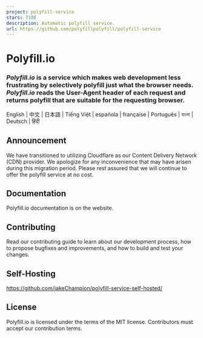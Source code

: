 ```yaml
---
project: polyfill-service
stars: 7188
description: Automatic polyfill service.
url: https://github.com/polyfillpolyfill/polyfill-service
---
```


Polyfill.io
===========

### _Polyfill.io_ is a service which makes web development less frustrating by selectively polyfill just what the browser needs. _Polyfill.io_ reads the User-Agent header of each request and returns polyfill that are suitable for the requesting browser.

English | 中文 | 日本語 | Tiếng Việt | española | française | Português | বাংলা | Deutsch | हिंदी

Announcement
------------

We have transitioned to utilizing Cloudflare as our Content Delivery Network (CDN) provider. We apologize for any inconvenience that may have arisen during this migration period. Please rest assured that we will continue to offer the polyfill service at no cost.

Documentation
-------------

Polyfill.io documentation is on the website.

Contributing
------------

Read our contributing guide to learn about our development process, how to propose bugfixes and improvements, and how to build and test your changes.

Self-Hosting
------------

https://github.com/jakeChampion/polyfill-service-self-hosted/

License
-------

Polyfill.io is licensed under the terms of the MIT license. Contributors must accept our contribution terms.
